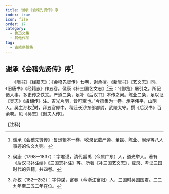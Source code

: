 ```yaml
---
title: 谢承《会稽先贤传》序
index: true
icon: file
order: 17
category:
  - 鲁迅文集
  - 其他作品
tag:  
  - 古籍序跋集
---
```


## 谢承《会稽先贤传》序[^1]

　　《隋书》《经籍志》：《会稽先贤传》七卷，谢承撰。《新唐书》《艺文志》同。《旧唐书》《经籍志》作五卷。侯康《补三国艺文志》[^2]云：“《御览》屡引之。所记诸人事，多史传之佚文。严遵二条，足补《后汉书》本传之阙。陈业二条，足以证《吴志》《虞翻传》注。吉光片羽，皆可宝也。”今撰集为一卷。承字伟平，山阴人。吴主孙权[^3]时，拜五官郎中，稍迁长沙东部都尉，武陵太守。撰《后汉书》百余卷。见《吴志》《谢夫人传》。

【注释】

[^1]: 谢承《会稽先贤传》:鲁迅辑本一卷，收录记载严遵、董昆、陈业、阚泽等八人事迹的佚文九则。

[^2]: 侯康（1798—1837）：字君谟，清代番禹（今属广东）人，道光举人。著有《后汉书补注续》《三国志补注》等。所著《补三国艺文志》，载录、考证三国时代的典籍，共四卷。

[^3]: 孙权（182—252）：字仲谋，富春（今浙江富阳）人，三国时吴国国君。二二九年至二五二年在位。
